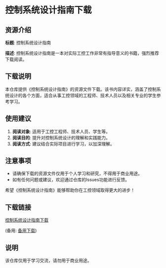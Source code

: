 # 控制系统设计指南下载

## 资源介绍

**标题**: 控制系统设计指南

**描述**: 控制系统设计指南是一本对实际工控工作非常有指导意义的书籍，强烈推荐下载阅读。

## 下载说明

本仓库提供《控制系统设计指南》的资源文件下载。该书内容详实，涵盖了控制系统设计的各个方面，适合从事工控领域的工程师、技术人员以及相关专业的学生参考学习。

## 使用建议

1. **阅读对象**: 适用于工控工程师、技术人员、学生等。
2. **阅读目的**: 提升对控制系统设计的理解和实践能力。
3. **阅读方式**: 建议结合实际项目进行学习，以加深理解。

## 注意事项

- 请确保下载的资源文件仅用于个人学习和研究，不得用于商业用途。
- 如有任何问题或建议，欢迎通过仓库的Issues功能进行反馈。

希望《控制系统设计指南》能够帮助你在工控领域取得更大的进步！

## 下载链接
[控制系统设计指南下载](https://pan.quark.cn/s/7d4bd016e6ad) 

(备用: [备用下载](https://pan.baidu.com/s/1R9nbOY4AhhYpIKv6yJoB9Q?pwd=1234))

## 说明

该仓库仅用于学习交流，请勿用于商业用途。
